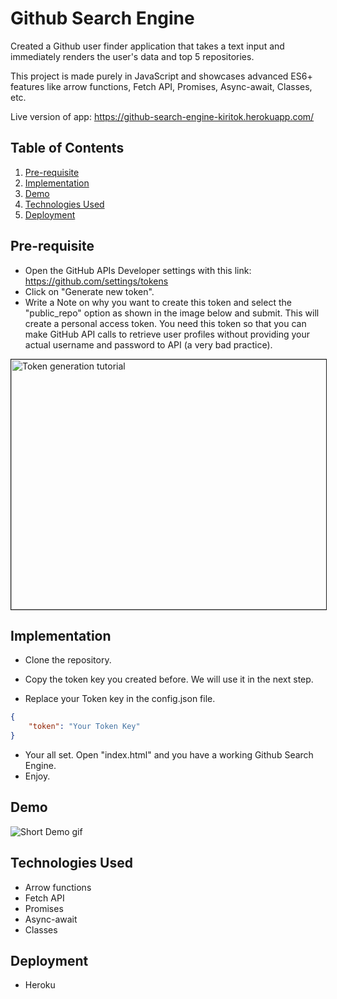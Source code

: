 # Github Search Engine
Created a Github user finder application that takes a text input and immediately renders the user's data and top 5 repositories.

This project is made purely in JavaScript and showcases advanced ES6+ features like arrow functions, Fetch API, Promises, Async-await, Classes, etc.

Live version of app: https://github-search-engine-kiritok.herokuapp.com/

## Table of Contents
1. [Pre-requisite](#pre-requisite)
1. [Implementation](#implementation)
1. [Demo](#demo)
1. [Technologies Used](#technologies-used)
1. [Deployment](#deployment)

## Pre-requisite
- Open the GitHub APIs Developer settings with this link: https://github.com/settings/tokens
- Click on "Generate new token".
- Write a Note on why you want to create this token and select the "public_repo" option as shown in the image below and submit. This will create a personal access token. You need this token so that you can make GitHub API calls to retrieve user profiles without providing your actual username and password to API (a very bad practice).

<img src="https://raw.githubusercontent.com/kirito-k/github_search_engine/main/demo/access_token_tutorial.png" title="Token generation tutorial" border="1" width="550" height="400" />

## Implementation
- Clone the repository.


- Copy the token key you created before. We will use it in the next step. 
- Replace your Token key in the config.json file.
```config.json
{
    "token": "Your Token Key"
}
```
- Your all set. Open "index.html" and you have a working Github Search Engine.
- Enjoy.

## Demo
<img src="https://raw.githubusercontent.com/kirito-k/github_search_engine/main/demo/1.gif" title="Short Demo gif" />

## Technologies Used
- Arrow functions
- Fetch API
- Promises
- Async-await
- Classes

## Deployment
- Heroku
